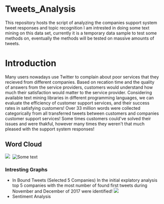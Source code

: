 # Tweets_Analysis
This repository hosts the script of analyzing the companies support system tweet responses and topic recognition
I am intrested in doing some text mining on this data set, currently it is a temporary data sample to test some methods on, eventually the methods will be tested on massive amounts of tweets.

# Introduction
Many users nowadays use Twitter to complain about poor services that they recieved from different companies.
Based on recation time and the quality of answers from the service providers, customers would understand how much their satisfaction would matter to the service provider. Considering available text mining libraries in different programming languages, we can evaluate the efficiency of customer support services, and their success rates in satisfying customers!
Over 33 million words were collected categorically from all transferred tweets between customers and companies customer support services! Some times customers could've solved their issues and were thakful, however many times they weren't that much pleased with the support system responses!
## Word Cloud
![](https://github.com/navidms/Tweets_Analysis/blob/master/WordCloud.PNG)
<img src="https://github.com/navidms/Tweets_Analysis/blob/master/WordCloud.PNG" alt="">
![Some text]({{site.url}}{{site.baseurl}}/blob/master/WordCloud.PNG)
### Intresting Graphs

- In Bound Tweets (Selected 5 Companies)
In the initial explatory analysis top 5 companies with the most number of found first tweets during November and December of 2017 were identified!
![](https://github.com/navidms/Tweets_Analysis/blob/master/Tweet_counts.png)
- Sentiment Analysis
